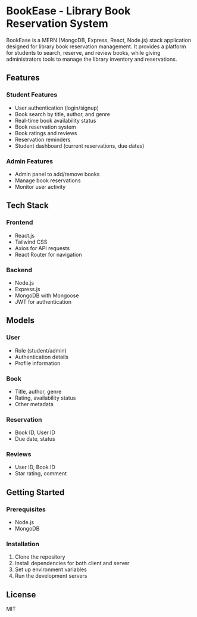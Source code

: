 # BookEase - Library Book Reservation System

BookEase is a MERN (MongoDB, Express, React, Node.js) stack application designed for library book reservation management. It provides a platform for students to search, reserve, and review books, while giving administrators tools to manage the library inventory and reservations.

## Features

### Student Features
- User authentication (login/signup)
- Book search by title, author, and genre
- Real-time book availability status
- Book reservation system
- Book ratings and reviews
- Reservation reminders
- Student dashboard (current reservations, due dates)

### Admin Features
- Admin panel to add/remove books
- Manage book reservations
- Monitor user activity

## Tech Stack

### Frontend
- React.js
- Tailwind CSS
- Axios for API requests
- React Router for navigation

### Backend
- Node.js
- Express.js
- MongoDB with Mongoose
- JWT for authentication

## Models

### User
- Role (student/admin)
- Authentication details
- Profile information

### Book
- Title, author, genre
- Rating, availability status
- Other metadata

### Reservation
- Book ID, User ID
- Due date, status

### Reviews
- User ID, Book ID
- Star rating, comment

## Getting Started

### Prerequisites
- Node.js
- MongoDB

### Installation
1. Clone the repository
2. Install dependencies for both client and server
3. Set up environment variables
4. Run the development servers

## License
MIT
